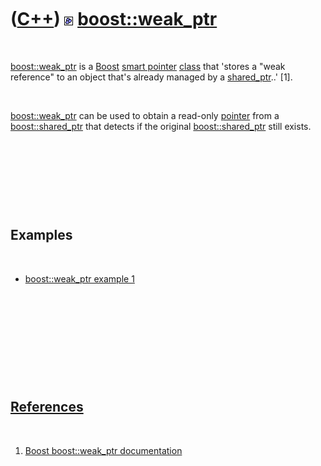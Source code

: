 
 

 

 

 

 

([C++](Cpp.md)) ![Boost](PicBoost.png) [boost::weak\_ptr](CppBoostWeak_ptr.md)
================================================================================

 

[boost::weak\_ptr](CppBoostWeak_ptr.md) is a [Boost](CppBoost.md)
[smart pointer](CppSmartPointer.md) [class](CppClass.md) that 'stores
a "weak reference" to an object that's already managed by a
[shared\_ptr](CppBoostShared_ptr.md)..' \[1\].

 

[boost::weak\_ptr](CppBoostWeak_ptr.md) can be used to obtain a
read-only [pointer](CppPointer.md) from a
[boost::shared\_ptr](CppBoostShared_ptr.md) that detects if the
original [boost::shared\_ptr](CppBoostShared_ptr.md) still exists.

 

 

 

 

Examples
--------

 

-   [boost::weak\_ptr example 1](CppBoostWeak_ptrExample1.md)

 

 

 

 

 

[References](CppReferences.md)
-------------------------------

 

1.  [Boost boost::weak\_ptr
    documentation](http://www.boost.org/doc/libs/1_42_0/libs/smart_ptr/weak_ptr.md)

 

 

 

 

 

 

